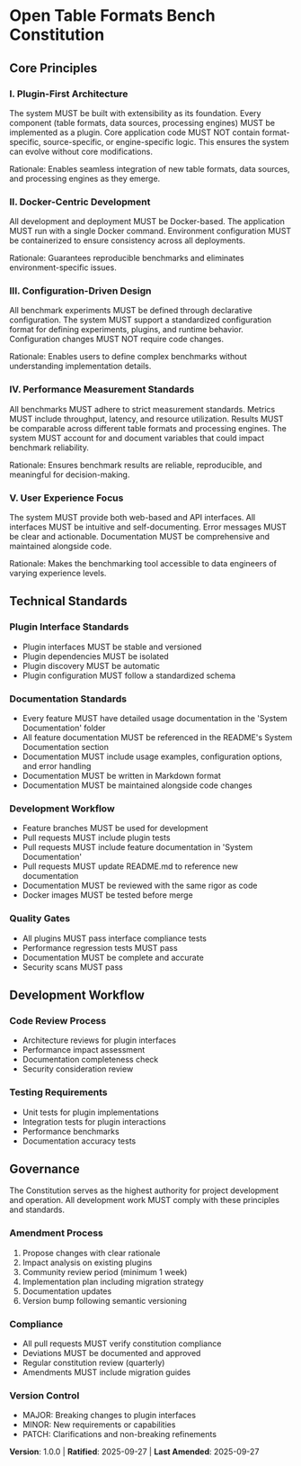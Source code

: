 <!--
SYNC IMPACT REPORT
Version: 1.0.0 → 1.1.0 (Added Documentation Standards)
Modified Principles:
- Added Documentation Standards under Technical Standards
- Enhanced Development Workflow with documentation requirements
Added Sections:
- Documentation Standards under Technical Standards
Templates Requiring Updates:
✅ .specify/templates/plan-template.md
✅ .specify/templates/spec-template.md
✅ .specify/templates/tasks-template.md
✅ README.md
Follow-up TODOs:
- None
-->

# Open Table Formats Bench Constitution

## Core Principles

### I. Plugin-First Architecture
The system MUST be built with extensibility as its foundation. Every component (table formats, data sources, processing engines) MUST be implemented as a plugin. Core application code MUST NOT contain format-specific, source-specific, or engine-specific logic. This ensures the system can evolve without core modifications.

Rationale: Enables seamless integration of new table formats, data sources, and processing engines as they emerge.

### II. Docker-Centric Development
All development and deployment MUST be Docker-based. The application MUST run with a single Docker command. Environment configuration MUST be containerized to ensure consistency across all deployments.

Rationale: Guarantees reproducible benchmarks and eliminates environment-specific issues.

### III. Configuration-Driven Design
All benchmark experiments MUST be defined through declarative configuration. The system MUST support a standardized configuration format for defining experiments, plugins, and runtime behavior. Configuration changes MUST NOT require code changes.

Rationale: Enables users to define complex benchmarks without understanding implementation details.

### IV. Performance Measurement Standards
All benchmarks MUST adhere to strict measurement standards. Metrics MUST include throughput, latency, and resource utilization. Results MUST be comparable across different table formats and processing engines. The system MUST account for and document variables that could impact benchmark reliability.

Rationale: Ensures benchmark results are reliable, reproducible, and meaningful for decision-making.

### V. User Experience Focus
The system MUST provide both web-based and API interfaces. All interfaces MUST be intuitive and self-documenting. Error messages MUST be clear and actionable. Documentation MUST be comprehensive and maintained alongside code.

Rationale: Makes the benchmarking tool accessible to data engineers of varying experience levels.

## Technical Standards

### Plugin Interface Standards
- Plugin interfaces MUST be stable and versioned
- Plugin dependencies MUST be isolated
- Plugin discovery MUST be automatic
- Plugin configuration MUST follow a standardized schema

### Documentation Standards
- Every feature MUST have detailed usage documentation in the 'System Documentation' folder
- All feature documentation MUST be referenced in the README's System Documentation section
- Documentation MUST include usage examples, configuration options, and error handling
- Documentation MUST be written in Markdown format
- Documentation MUST be maintained alongside code changes

### Development Workflow
- Feature branches MUST be used for development
- Pull requests MUST include plugin tests
- Pull requests MUST include feature documentation in 'System Documentation'
- Pull requests MUST update README.md to reference new documentation
- Documentation MUST be reviewed with the same rigor as code
- Docker images MUST be tested before merge

### Quality Gates
- All plugins MUST pass interface compliance tests
- Performance regression tests MUST pass
- Documentation MUST be complete and accurate
- Security scans MUST pass

## Development Workflow

### Code Review Process
- Architecture reviews for plugin interfaces
- Performance impact assessment
- Documentation completeness check
- Security consideration review

### Testing Requirements
- Unit tests for plugin implementations
- Integration tests for plugin interactions
- Performance benchmarks
- Documentation accuracy tests

## Governance

The Constitution serves as the highest authority for project development and operation. All development work MUST comply with these principles and standards.

### Amendment Process
1. Propose changes with clear rationale
2. Impact analysis on existing plugins
3. Community review period (minimum 1 week)
4. Implementation plan including migration strategy
5. Documentation updates
6. Version bump following semantic versioning

### Compliance
- All pull requests MUST verify constitution compliance
- Deviations MUST be documented and approved
- Regular constitution review (quarterly)
- Amendments MUST include migration guides

### Version Control
- MAJOR: Breaking changes to plugin interfaces
- MINOR: New requirements or capabilities
- PATCH: Clarifications and non-breaking refinements

**Version**: 1.0.0 | **Ratified**: 2025-09-27 | **Last Amended**: 2025-09-27